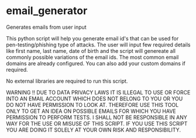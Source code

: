 # email_generator
Generates emails from user input

This python script will help you generate email id's that can be used for pen-testing/phishing type of attacks. The user will input few required details like first name, last name, date of birth and the script will genereate all commonly possible variations of the email ids. The most common email domains are already configured. You can also add your custom domains if required.

No external libraries are required to run this script.

WARNING !!
DUE TO DATA PRIVACY LAWS IT IS ILLEGAL TO USE OR FORCE INTO AN EMAIL ACCOUNT WHICH DOES NOT BELONG TO YOU OR YOU DO NOT HAVE PERMISSION TO LOOK AT. THEREFORE USE THIS TOOL ONLY TO GET AN IDEA ON POSSIBLE EMAILS FOR WHICH YOU HAVE PERMISSION TO PERFORM TESTS. 
I SHALL NOT BE RESPONSIBLE IN ANY WAY FOR THE USE OR MISUSE OF THIS SCRIPT. IF YOU USE THIS SCRIPT YOU ARE DOING IT SOLELY AT YOUR OWN RISK AND RESPONSIBILITY.
